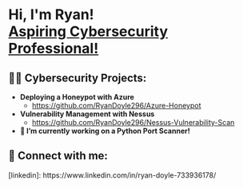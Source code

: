 
<h1>Hi, I'm Ryan! <br/><a href="https://github.com/RyanDoyle296">Aspiring Cybersecurity Professional!</a></h1>

<h2>👨‍💻 Cybersecurity Projects:</h2>

- <b>Deploying a Honeypot with Azure</b>
  - https://github.com/RyanDoyle296/Azure-Honeypot
- <b>Vulnerability Management with Nessus</b>
  - https://github.com/RyanDoyle296/Nessus-Vulnerability-Scan
- <b>🔭 I’m currently working on a Python Port Scanner!</b>

<h2> 🤳 Connect with me:</h2>
[linkedin]: https://www.linkedin.com/in/ryan-doyle-733936178/

<!--
**joshmadakor1/joshmadakor1** is a ✨ _special_ ✨ repository because its `README.md` (this file) appears on your GitHub profile.

Here are some ideas to get you started:

- 🔭 I’m currently working on ...
- 🌱 I’m currently learning ...
- 👯 I’m looking to collaborate on ...
- 🤔 I’m looking for help with ...
- 💬 Ask me about ...
- 📫 How to reach me: ...
- 😄 Pronouns: ...
- ⚡ Fun fact: ...
-->
